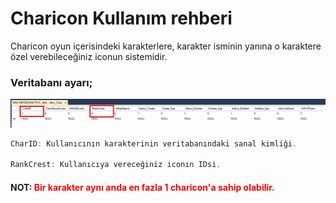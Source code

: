# Charicon Kullanım rehberi

Charicon oyun içerisindeki karakterlere, karakter isminin yanına o karaktere özel verebileceğiniz iconun sistemidir.

### Veritabanı ayarı;
![Add IIS Website](../images/charicondbside.png)

````csharp
CharID: Kullanıcının karakterinin veritabanındaki sanal kimliği.

RankCrest: Kullanıcıya vereceğiniz iconın IDsi.
````

#### NOT: <span style="color:red">Bir karakter aynı anda en fazla 1 charicon'a sahip olabilir.</span> 